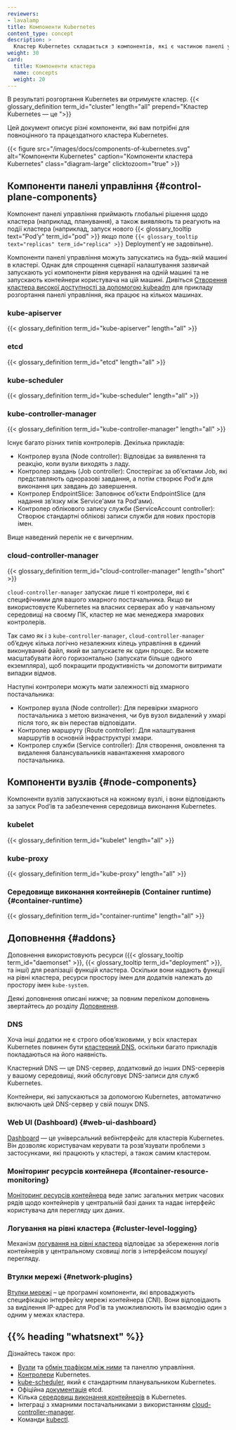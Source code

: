 ```yaml
---
reviewers:
- lavalamp
title: Компоненти Kubernetes
content_type: concept
description: >
  Кластер Kubernetes складається з компонентів, які є частиною панелі управління та набору машин, які називаються вузлами.
weight: 30
card: 
  title: Компоненти кластера
  name: concepts
  weight: 20
---
```


<!-- overview -->

В результаті розгортання Kubernetes ви отримуєте кластер.
{{< glossary_definition term_id="cluster" length="all" prepend="Кластер Kubernetes — це ">}}

Цей документ описує різні компоненти, які вам потрібні для повноцінного та працездатного кластера Kubernetes.

{{< figure src="/images/docs/components-of-kubernetes.svg" alt="Компоненти Kubernetes" caption="Компоненти кластера Kubernetes" class="diagram-large" clicktozoom="true" >}}

<!-- body -->

## Компоненти панелі управління {#control-plane-components}

Компонент панелі управління приймають глобальні рішення щодо кластера (наприклад, планування), а також виявляють та реагують на події кластера (наприклад, запуск нового {{< glossary_tooltip text="Podʼу" term_id="pod" >}} якщо поле `{{< glossary_tooltip text="replicas" term_id="replica" >}}` Deploymentʼу не задовільне).

Компоненти панелі управління можуть запускатись на будь-якій машині в кластері. Однак для спрощення сценарії налаштування зазвичай запускають усі компоненти рівня керування на одній машині та не запускають контейнери користувача на цій машині. Дивіться [Створення кластера високої доступності за допомогою kubeadm](/docs/setup/production-environment/tools/kubeadm/high-availability/) для прикладу розгортання панелі управління, яка працює на кількох машинах.

### kube-apiserver

{{< glossary_definition term_id="kube-apiserver" length="all" >}}

### etcd

{{< glossary_definition term_id="etcd" length="all" >}}

### kube-scheduler

{{< glossary_definition term_id="kube-scheduler" length="all" >}}

### kube-controller-manager

{{< glossary_definition term_id="kube-controller-manager" length="all" >}}

Існує багато різних типів контролерів. Декілька прикладів:

* Контролер вузла (Node controller): Відповідає за виявлення та реакцію, коли вузли виходять з ладу.
* Контролер завдань (Job controller): Спостерігає за обʼєктами Job, які представляють одноразові завдання, а потім створює
    Podʼи для виконання цих завдань до завершення.
* Контролер EndpointSlice: Заповнює обʼєкти EndpointSlice (для надання звʼязку між Serviceʼами та Podʼами).
* Контролер облікового запису служби (ServiceAccount controller): Створює стандартні облікові записи служби для нових просторів імен.

Вище наведений перелік не є вичерпним.

### cloud-controller-manager

{{< glossary_definition term_id="cloud-controller-manager" length="short" >}}

`cloud-controller-manager` запускає лише ті контролери, які є специфічними для вашого хмарного постачальника. Якщо ви використовуєте Kubernetes на власних серверах або у навчальному середовищі на своєму ПК, кластер не має менеджера хмарових контролерів.

Так само як і з `kube-controller-manager`, `cloud-controller-manager` обʼєднує кілька логічно незалежних кілець управління в єдиний виконуваний файл, який ви запускаєте як один процес. Ви можете масштабувати його горизонтально (запускати більше одного екземпляра), щоб покращити продуктивність чи допомогти витримати випадки відмов.

Наступні контролери можуть мати залежності від хмарного постачальника:

* Контролер вузла (Node controller): Для перевірки хмарного постачальника з метою визначення, чи був вузол видалений у хмарі після того, як він перестав відповідати.
* Контролер маршруту (Route controller): Для налаштування маршрутів в основній інфраструктурі хмари.
* Контролер служби (Service controller): Для створення, оновлення та видалення балансувальників навантаження хмарового постачальника.

## Компоненти вузлів {#node-components}

Компоненти вузлів запускаються на кожному вузлі, і вони відповідають за запуск Podʼів та забезпечення середовища виконання Kubernetes.

### kubelet

{{< glossary_definition term_id="kubelet" length="all" >}}

### kube-proxy

{{< glossary_definition term_id="kube-proxy" length="all" >}}

### Середовище виконання контейнерів (Container runtime) {#container-runtime}

{{< glossary_definition term_id="container-runtime" length="all" >}}

## Доповнення {#addons}

Доповнення використовують ресурси ({{< glossary_tooltip term_id="daemonset" >}}, {{< glossary_tooltip term_id="deployment" >}}, та інші) для реалізації функцій кластера. Оскільки вони надають функції на рівні кластера, ресурси простору імен для додатків належать до простору імен `kube-system`.

Деякі доповнення описані нижче; за повним переліком доповнень звертайтесь до розділу [Доповнення](/docs/concepts/cluster-administration/addons/).

### DNS

Хоча інші додатки не є строго обовʼязковими, у всіх кластерах Kubernetes повинен бути [кластерний DNS](/docs/concepts/services-networking/dns-pod-service/), оскільки багато прикладів покладаються на його наявність.

Кластерний DNS — це DNS-сервер, додатковий до інших DNS-серверів у вашому середовищі, який обслуговує DNS-записи для служб Kubernetes.

Контейнери, які запускаються за допомогою Kubernetes, автоматично включають цей DNS-сервер у свій пошук DNS.

### Web UI (Dashboard) {#web-ui-dashboard}

[Dashboard](/docs/tasks/access-application-cluster/web-ui-dashboard/) — це універсальний вебінтерфейс для кластерів Kubernetes. Він дозволяє користувачам керувати та розвʼязувати проблеми з застосунками, які працюють у кластері, а також самим кластером.

### Моніторинг ресурсів контейнера {#container-resource-monitoring}

[Моніторинг ресурсів контейнера](/docs/tasks/debug/debug-cluster/resource-usage-monitoring/) веде запис загальних метрик часових рядів
щодо контейнерів у центральній базі даних та надає інтерфейс користувача для перегляду цих даних.

### Логування на рівні кластера {#cluster-level-logging}

Механізм [логування на рівні кластера](/docs/concepts/cluster-administration/logging/) відповідає за збереження логів контейнерів у центральному сховищі логів з інтерфейсом пошуку/перегляду.

### Втулки мережі {#network-plugins}

[Втулки мережі](/docs/concepts/extend-kubernetes/compute-storage-net/network-plugins) – це програмні компоненти, які впроваджують специфікацію інтерфейсу мережі контейнера (CNI). Вони відповідають за виділення IP-адрес для Podʼів та уможливлюють їм взаємодію один з одним у межах кластера.

## {{% heading "whatsnext" %}}

Дізнайтесь також про:

* [Вузли](/docs/concepts/architecture/nodes/) та [обмін трафіком між ними](/docs/concepts/architecture/control-plane-node-communication/) та панеллю управління.
* [Контролери](/docs/concepts/architecture/controller/) Kubernetes.
* [kube-scheduler](/docs/concepts/scheduling-eviction/kube-scheduler/), який є стандартним планувальником Kubernetes.
* Офіційна [документація](https://etcd.io/docs/) etcd.
* Кілька [середовищ виконання контейнерів](/docs/setup/production-environment/container-runtimes/) в Kubernetes.
* Інтеграці з хмарними постачальниками з використанням [cloud-controller-manager](/docs/concepts/architecture/cloud-controller/).
* Команди [kubectl](/docs/reference/generated/kubectl/kubectl-commands).
